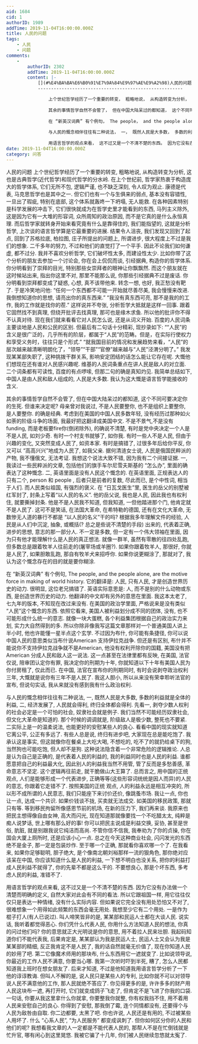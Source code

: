 ```yaml
---
aid: 1684
cid: 1
authorID: 1989
addTime: 2019-11-04T16:00:00.000Z
title: 人民的问题
tags:
    - 人民
    - 问题
comments:
    -
        authorID: 2302
        addTime: 2019-11-04T16:00:00.000Z
        content: |-
            [](#%E4%BA%BA%E6%B0%91%E7%9A%84%E9%97%AE%E9%A2%98)人民的问题
            -------------------------------------------------------

                上个世纪哲学经历了一个重要的转变， 粗略地说， 从构造转变为分析， 这也是古典哲学(近代哲学)和现代哲学的分水岭。 在上个世纪前， 哲学家热衷于构造庞大的哲学体系， 它们无所不包， 逻辑严谨， 也不缺乏深刻， 令人叹为观止。 康德是代表， 马克思哲学也是其中之一。 但它们也有一个与生俱来的弱点， 基本没有容错性， 一旦出了瑕疵， 特别在底部， 这个体系就轰咚一下坍塌， 无人能救。 在各种因素特别是科学发展的冲击下， 它们很快就成为在哲学史里才能看到的东西， 马列主义除外， 这是因为它有一大堆的形容词， 众所周知的政治原因， 而不是它真的是什么永恒真理。 而后哲学家就转身开始来看究竟有什么是靠得住的， 我们能指望的， 这就是分析哲学， 上次谈的语言哲学算是它最重要的进展。 结果令人沮丧， 我们发现又回到了起点， 回到了苏格拉底， 柏拉图， 庄子所提出的问题上， 所谓进步， 很大程度上不过是我们的想象。 二千多年的努力， 不过和他们的直觉打了一个平手。 因此不论我们如何谦虚， 都不过分。 我并不喜欢分析哲学， 它们破坏性太多， 而建设性太少。 比如你带了这个分析的朋友去参加一个讨论会， 你在会上侃侃而谈， 引经据典， 构造你的哲学体系。 你分明看到了崇拜的目光， 特别那些女崇拜者的眼神让你飘飘然。 而这个朋友就在这时候站出来， 指出你这里不对， 那里不能那么说， 你那些引经据典不过是废话。 你分明看到崇拜都变成了疑惑， 心想， 真不该带他来。 转念一想， 也好， 我正愁没有靶了。 于是冷笑地问他: “任何一个东西都不可能一开始就尽善尽美， 我会慢慢来改进。 我倒想知道你的思想， 请亮出你的真东西来。” “我没有真东西可亮， 那不是我的的工作， 我的工作就是找你的茬。” 这样说并不夸张， 分析哲学大抵就是这样一回事。 跟着它固然找不到真理， 但绕开批评去找真理， 那可也是缘木求鱼。 所以他的批评你不得不认真对待。 现在我们就来看看它对人民怎么说， 还是从词义开始。 百度的人民词条主要谈地是人民和公民的区别。 但最后有二句话十分精彩， 现抄录如下: ““人民”的含义是很广泛的，几乎所有的阶层，都属于“人民”的范畴。但是，在实际行使权力和享受义务时，往往只是个形式。” “就我国目前的情况和发展趋势来看，“人民”的层次越来越清晰明朗化了，“领导”“干部”“官僚”越来越与“人民”泾渭分明了。” 我发现某某部失职了， 这种挑拨干群关系， 影响安定团结的话怎么能让它存在呢。 大慨他们想现在还有谁对人民感兴趣呢。 维基的人民词条重点在讲人民是敌人的对立面。 二个词条都有可读性， 百度的有点啰嗦， 但那二句的确是真知灼见。 我简单总结如下， 中国人是由人民和敌人组成的， 人民是大多数。 我认为这大慨是语言哲学能接收的含义。
                
                其余的事情哲学自然不会管了， 但在中国大陆呆过的都知道， 这个不同可要决定你的生死。 但谁来决定呢? 母亲曾对我说过， 不是人民要整你， 也不是组织上要整你， 是人要整你。 的确是经典。 考虑到在美国的中国人民多数年轻， 没有经历过那种如火如荼的阶级斗争的场面， 我最好把这翻译成美国中文。 不是不景气，不是没有funding， 而是老板要fire你(倒闭除外)， 的确说不清楚， 有时是党中央决定一个人是不是人民， 如刘少奇。 有时一个村支书就够了， 如你我。 有时一些人不是人民， 但由于兴趣的变化， 又突然变成人民了， 如资本家。 有时是搞错了， 过很多年后给你平反， 你又可以 “高高兴兴”地成为人民了， 如我父亲。 据何清涟女士说， 人民是俄国民粹派的产物， 我不懂俄文， 无法考证。 我想这个说法大致不错， 因为我有二个间接证据。 一， 我读过一些民粹派的文章， 包括他们的旗手车尔尼雪夫斯基的 “怎么办”， 里面的确表达了这种慨念。 二， 英语里面是没有人民这个慨念的。 在英语里面， 正规表达人的只有二个， person 和 people ， 后者只是前者的复数， 尽此而已， 是个中性词， 相当于人们。 而人民类似祖国， 有强烈的褒义。 在 “日瓦戈医生”里， 医生的岳父的别墅被红军封了， 封条上写着“以人民的名义”。 他的岳父说， 我也是人民， 因此我也有权利住， 就要撕掉封条。 他是不是人民我不知道， 但我知道， 一但他踏进那个门， 他肯定就不是人民了。 这可不是笑话， 在法国大革命， 在希特勒的德国， 还有在文化大革命， 无数惨无人道的暴行不都是 “以人民的名义”干的吗? 根据我多年理解文件的经验， 人民是从人们中沉淀， 抽象， 或概括(? 总之是些说不清楚的手段) 出来的， 代表着正确， 进步的思想， 意志的那一部分人。 不一定是多数， 但一定有一个伟大领袖在里面， 因为只有他才能理解什么是人民的真正想法。 就像一群羊， 虽然有零散的往四处乱跑， 但多数总是跟着牧羊人往前走的(屠宰场或羊圈?)。 如果你跟着牧羊人， 那很好， 你就是人民了， 如果胆敢乱跑， 那自有牧羊犬来招呼你。 如果你说更糊涂了， 那就对了， 我认为这个慨念存在的目的就是要你糊涂。
                
                在 “新英汉词典” 有个例句， The people， and the people alone， are the motive force in making of world history。 它的翻译是: 人民， 只有人民， 才是创造世界历史的动力。 很明显， 这位老兄搞错了。 英语实际意思是: 人， 而不是别的什么动物或东西， 是创造世界历史的动力。 他翻译的中文却有另外的意思在里面。 我这本太老了， 七九年的版本， 不知现在改过来没有。 在美国的政治学里面， 严格说来是没有类似 “人民”这个慨念的东西。 依照它看来， 美国人被利益划分成不同的团体， 没有， 也不可能形成什么统一的意志。 就像一块大蛋糕， 各个利益集团根据自己的政治实力来划， 实力大自然得到的多。 所以你除非像我写这篇文章那样对一个普通美国人讲上半小时， 他也许能懂一星半点这个玄学。 不过因为布什， 你可能有条捷径， 你可以说中国人民的意思类似当布什说American 支持伊拉克战争。 但还是有区别， 布什并不能说你不支持伊拉克战争就不是American， 他没有权利开除你的国籍， 美国没有把American 分成人民和敌人这一说法。 这一点甚至在法律里都有反映， 在美国， 法官仅说， 陪审团认定你有罪， 我决定你的刑期为十年， 你就知道以下十年有美国人民为你付房租了， 仅此而已。 在中国， 法官在宣布你的刑期同时， 有时会说剥夺政治权利三年， 大慨就是说你有三年不是人民了。 我这人胆小， 所以从来没有荣幸聆听法官的宣布， 但说句实话， 我从来就没有感到我有什么政治权利。
                
                与人民的慨念相伴往往有二种说法， 一， 既然人民是大多数， 多数的利益就是全体的利益， 二， 经济发展了， 人民就会得利， 终归全体都会得利。 先看一， 剥夺少数人权利的社会必定是一个可怕的社会， 奴隶社会就是例子。 我们当然不可能经历奴隶社会， 但文化大革命是知道的。 那个时候的调调就是， 阶级敌人是极少数， 整死也不要紧。 二实际上是一的温柔说法， 也能更好的安慰某些人的良心。 看看中国的现实就知道它离公平， 公正有多远了。 有些人总是说， 终归有进步吧， 大家现在总是能吃饱了。 我承认这是事实， 但这就像你在餐桌上大吃大喝， 不想吃的， 吃不了的就扔给桌下的狗， 当然狗也可能吃饱， 但人却不是狗。 这种说法隐含着一个非常危险的逻辑推论。 人总是认为自己是正确的， 是代表着人民的利益的， 我的利益同时也是人民的利益。 谁都愿意把自己的利益最大化， 因此别人的利益我当然不用管， 管了反而是多愁善感， 革命意志不坚定。 这个逻辑再往前走， 就干脆做山大王算了。 总而言之， 用中国的正统观点， 人们是能够形成一个代表进步， 正确等等(这些形容词统统是因人而异)的人民的意志， 你跟着它走错不了。 按照美国的正统 观点， 人的利益永远是相互冲突的， 所以形不成所谓的人民意志， 我们只能座下来讨价还价， 像跳蚤市场。 我让一点， 你也让一点， 达成一个共识。 如果价钱谈不拢， 买卖就无法成交。 如美国的移民政策， 那就只有等。 等到移民拘留所像感恩节前的机场， 在新的压力下， 我们再来谈。 我原来也把民主想得像自由女神， 高大而闪光， 现在知道那就像要找一个不吃醋太太， 纯粹是痴人说梦话， 世上哪有那么好的事! 你可以把民主说成是利益交换， 妥协， 甚至是世俗， 肮脏， 就是别跟我说它纯洁而高尚。 不管你信不信我， 我奉劝为了你的贞操， 你在国会大厦上厕所时， 还是应该小心一点。 总之在今天这种商业社会， 闪闪发光的东西绝不是金子， 那一定是包装炒作。 至于哪一个正确， 那就看你喜欢哪一个了。 在我看来， 如果你足够聪明， 胆子绝大， 是个像南北朝刘裕那样一流的狠角色， 那你绝对应该呆在中国， 你应该知道什么是人民的利益， 一下想不明白也没关系， 把你的利益打成人民利益不就得了， 你的先辈不都是这么干的。 不要想良心， 那是个坏东西， 多考虑人民的利益， 准错不了。
                
                用语言哲学的观点来看， 这不过又是一个不清不楚的东西。 因为它没有办法做一个清楚而明确的定义， 自然大家对此会有不同的看法。 所以它跟祖国一样， 用它往往仅仅只是表达一种情绪， 没有什么实际内容。 但如果说它完全没有用处恐怕又不对了， 很难想象一个用得如此频繁的东西会毫无用处。 我想至少它有二个用处。 一是作为棍子打人(有人已说过)。 叫人啼笑皆非的是， 某某部和民运人士都在大谈人民。 说实话， 我听着都觉得恶心。 你们凭什么代表人民， 你用什么方法知道人民的想法， 你真的问过他们吗? 你的意思就正大光明说是你的意思， 用不着拉人民来壮胆。 我起码知道你们不能代表我， 后果肯定是， 某某部认为我是民运人士， 民运人士又会认为我是某某部的精细， 反正我肯定不是人民了， 我的话自然就毫无价值了， 现在你知道人民的妙用了吧。 第二它像魔术师用的那块布， 什么东西用它一遮就变了。 比如说领导说， 你最近的工作人民不满意， 你要当心哪。 我第一次听时吓到半死， 糟了， 怎么人民都知道我上班时在想女朋友了。 后来才知道， 不过是他知道我用语言哲学分析了一下他的谆谆教诲。 但叫人不解的是， 说人民只是某些人的专利， 比如你就不可以对领导说人民不满意他的工作， 那人民就绝不答应了。 你见得更多的是， 许许多多的财产用人民这块布一遮， 再打开时， 它们就变成鸽子飞走了， 但肯定不是飞进了你我的口袋。 一句话， 你要从我这里拿什么你就拿， 你要整我你就整， 你有权我挡不住， 用不着用人民来安慰自己的良心。 你得到了安慰， 那我倒了霉， 连个同情都没有， 还要得个与人民为敌咎由自取。 你二边都要， 太黑了吧。 你也许说， 人民还是有用的， 不过被某些人用坏了。 什么 “心系人民”， “为人民服务” 都变成讽刺了。 但你如何区分你的人民和他们的呢? 我想看我文章的人一定都是不能代表人民的， 那帮人不是在忙倒钱就是忙升官， 哪有闲心到这里晃悠。 我被它骗了十几年， 你们被人民继续忽悠就太寃了。
date: 2019-11-04T16:00:00.000Z
category: 问答
---
```


人民的问题 上个世纪哲学经历了一个重要的转变, 粗略地说, 从构造转变为分析, 这也是古典哲学(近代哲学)和现代哲学的分水岭. 在上个世纪前, 哲学家热衷于构造庞大的哲学体系, 它们无所不包, 逻辑严谨, 也不缺乏深刻, 令人叹为观止. 康德是代表, 马克思哲学也是其中之一. 但它们也有一个与生俱来的弱点, 基本没有容错性, 一旦出了瑕疵, 特别在底部, 这个体系就轰咚一下坍塌, 无人能救. 在各种因素特别是科学发展的冲击下, 它们很快就成为在哲学史里才能看到的东西, 马列主义除外, 这是因为它有一大堆的形容词, 众所周知的政治原因, 而不是它真的是什么永恒真理. 而后哲学家就转身开始来看究竟有什么是靠得住的, 我们能指望的, 这就是分析哲学, 上次谈的语言哲学算是它最重要的进展. 结果令人沮丧, 我们发现又回到了起点, 回到了苏格拉底, 柏拉图, 庄子所提出的问题上, 所谓进步, 很大程度上不过是我们的想象. 二千多年的努力, 不过和他们的直觉打了一个平手. 因此不论我们如何谦虚, 都不过分. 我并不喜欢分析哲学, 它们破坏性太多, 而建设性太少. 比如你带了这个分析的朋友去参加一个讨论会, 你在会上侃侃而谈, 引经据典, 构造你的哲学体系. 你分明看到了崇拜的目光, 特别那些女崇拜者的眼神让你飘飘然. 而这个朋友就在这时候站出来, 指出你这里不对, 那里不能那么说, 你那些引经据典不过是废话. 你分明看到崇拜都变成了疑惑, 心想, 真不该带他来. 转念一想, 也好, 我正愁没有靶了. 于是冷笑地问他: “任何一个东西都不可能一开始就尽善尽美, 我会慢慢来改进. 我倒想知道你的思想, 请亮出你的真东西来.” “我没有真东西可亮, 那不是我的的工作, 我的工作就是找你的茬.” 这样说并不夸张, 分析哲学大抵就是这样一回事. 跟着它固然找不到真理, 但绕开批评去找真理, 那可也是缘木求鱼. 所以他的批评你不得不认真对待. 现在我们就来看看它对人民怎么说, 还是从词义开始. 百度的人民词条主要谈地是人民和公民的区别. 但最后有二句话十分精彩, 现抄录如下: ““人民”的含义是很广泛的，几乎所有的阶层，都属于“人民”的范畴。但是，在实际行使权力和享受义务时，往往只是个形式.” “就我国目前的情况和发展趋势来看，“人民”的层次越来越清晰明朗化了，“领导”“干部”“官僚”越来越与“人民”泾渭分明了。” 我发现某某部失职了, 这种挑拨干群关系, 影响安定团结的话怎么能让它存在呢. 大慨他们想现在还有谁对人民感兴趣呢. 维基的人民词条重点在讲人民是敌人的对立面. 二个词条都有可读性, 百度的有点啰嗦, 但那二句的确是真知灼见. 我简单总结如下, 中国人是由人民和敌人组成的, 人民是大多数. 我认为这大慨是语言哲学能接收的含义.

其余的事情哲学自然不会管了, 但在中国大陆呆过的都知道, 这个不同可要决定你的生死. 但谁来决定呢? 母亲曾对我说过, 不是人民要整你, 也不是组织上要整你, 是人要整你. 的确是经典. 考虑到在美国的中国人民多数年轻, 没有经历过那种如火如荼的阶级斗争的场面, 我最好把这翻译成美国中文. 不是不景气,不是没有funding, 而是老板要fire你(倒闭除外), 的确说不清楚, 有时是党中央决定一个人是不是人民, 如刘少奇. 有时一个村支书就够了, 如你我. 有时一些人不是人民, 但由于兴趣的变化, 又突然变成人民了, 如资本家. 有时是搞错了, 过很多年后给你平反, 你又可以 “高高兴兴”地成为人民了, 如我父亲. 据何清涟女士说, 人民是俄国民粹派的产物, 我不懂俄文, 无法考证. 我想这个说法大致不错, 因为我有二个间接证据. 一, 我读过一些民粹派的文章, 包括他们的旗手车尔尼雪夫斯基的 “怎么办”, 里面的确表达了这种慨念. 二, 英语里面是没有人民这个慨念的. 在英语里面, 正规表达人的只有二个, person 和 people , 后者只是前者的复数, 尽此而已, 是个中性词, 相当于人们. 而人民类似祖国, 有强烈的褒义. 在 “日瓦戈医生”里, 医生的岳父的别墅被红军封了, 封条上写着“以人民的名义”. 他的岳父说, 我也是人民, 因此我也有权利住, 就要撕掉封条. 他是不是人民我不知道, 但我知道, 一但他踏进那个门, 他肯定就不是人民了. 这可不是笑话, 在法国大革命, 在希特勒的德国, 还有在文化大革命, 无数惨无人道的暴行不都是 “以人民的名义”干的吗? 根据我多年理解文件的经验, 人民是从人们中沉淀, 抽象, 或概括(? 总之是些说不清楚的手段) 出来的, 代表着正确, 进步的思想, 意志的那一部分人. 不一定是多数, 但一定有一个伟大领袖在里面, 因为只有他才能理解什么是人民的真正想法. 就像一群羊, 虽然有零散的往四处乱跑, 但多数总是跟着牧羊人往前走的(屠宰场或羊圈?). 如果你跟着牧羊人, 那很好, 你就是人民了, 如果胆敢乱跑, 那自有牧羊犬来招呼你. 如果你说更糊涂了, 那就对了, 我认为这个慨念存在的目的就是要你糊涂.

在 “新英汉词典” 有个例句, The people, and the people alone, are the motive force in making of world history. 它的翻译是: 人民, 只有人民, 才是创造世界历史的动力. 很明显, 这位老兄搞错了. 英语实际意思是: 人, 而不是别的什么动物或东西, 是创造世界历史的动力. 他翻译的中文却有另外的意思在里面. 我这本太老了, 七九年的版本, 不知现在改过来没有. 在美国的政治学里面, 严格说来是没有类似 “人民”这个慨念的东西. 依照它看来, 美国人被利益划分成不同的团体, 没有, 也不可能形成什么统一的意志. 就像一块大蛋糕, 各个利益集团根据自己的政治实力来划, 实力大自然得到的多. 所以你除非像我写这篇文章那样对一个普通美国人讲上半小时, 他也许能懂一星半点这个玄学. 不过因为布什, 你可能有条捷径, 你可以说中国人民的意思类似当布什说American 支持伊拉克战争. 但还是有区别, 布什并不能说你不支持伊拉克战争就不是American, 他没有权利开除你的国籍, 美国没有把American 分成人民和敌人这一说法. 这一点甚至在法律里都有反映, 在美国, 法官仅说, 陪审团认定你有罪, 我决定你的刑期为十年, 你就知道以下十年有美国人民为你付房租了, 仅此而已. 在中国, 法官在宣布你的刑期同时, 有时会说剥夺政治权利三年, 大慨就是说你有三年不是人民了. 我这人胆小, 所以从来没有荣幸聆听法官的宣布, 但说句实话, 我从来就没有感到我有什么政治权利.

与人民的慨念相伴往往有二种说法, 一, 既然人民是大多数, 多数的利益就是全体的利益, 二, 经济发展了, 人民就会得利, 终归全体都会得利. 先看一, 剥夺少数人权利的社会必定是一个可怕的社会, 奴隶社会就是例子. 我们当然不可能经历奴隶社会, 但文化大革命是知道的. 那个时候的调调就是, 阶级敌人是极少数, 整死也不要紧. 二实际上是一的温柔说法, 也能更好的安慰某些人的良心. 看看中国的现实就知道它离公平, 公正有多远了. 有些人总是说, 终归有进步吧, 大家现在总是能吃饱了. 我承认这是事实, 但这就像你在餐桌上大吃大喝, 不想吃的, 吃不了的就扔给桌下的狗, 当然狗也可能吃饱, 但人却不是狗. 这种说法隐含着一个非常危险的逻辑推论. 人总是认为自己是正确的, 是代表着人民的利益的, 我的利益同时也是人民的利益. 谁都愿意把自己的利益最大化, 因此别人的利益我当然不用管, 管了反而是多愁善感, 革命意志不坚定. 这个逻辑再往前走, 就干脆做山大王算了. 总而言之, 用中国的正统观点, 人们是能够形成一个代表进步, 正确等等(这些形容词统统是因人而异)的人民的意志, 你跟着它走错不了. 按照美国的正统 观点, 人的利益永远是相互冲突的, 所以形不成所谓的人民意志, 我们只能座下来讨价还价, 像跳蚤市场. 我让一点, 你也让一点, 达成一个共识. 如果价钱谈不拢, 买卖就无法成交. 如美国的移民政策, 那就只有等. 等到移民拘留所像感恩节前的机场, 在新的压力下, 我们再来谈. 我原来也把民主想得像自由女神, 高大而闪光, 现在知道那就像要找一个不吃醋太太, 纯粹是痴人说梦话, 世上哪有那么好的事! 你可以把民主说成是利益交换, 妥协, 甚至是世俗, 肮脏, 就是别跟我说它纯洁而高尚. 不管你信不信我, 我奉劝为了你的贞操, 你在国会大厦上厕所时, 还是应该小心一点. 总之在今天这种商业社会, 闪闪发光的东西绝不是金子, 那一定是包装炒作. 至于哪一个正确, 那就看你喜欢哪一个了. 在我看来, 如果你足够聪明, 胆子绝大, 是个像南北朝刘裕那样一流的狠角色, 那你绝对应该呆在中国, 你应该知道什么是人民的利益, 一下想不明白也没关系, 把你的利益打成人民利益不就得了, 你的先辈不都是这么干的. 不要想良心, 那是个坏东西, 多考虑人民的利益, 准错不了.

用语言哲学的观点来看, 这不过又是一个不清不楚的东西. 因为它没有办法做一个清楚而明确的定义, 自然大家对此会有不同的看法. 所以它跟祖国一样, 用它往往仅仅只是表达一种情绪, 没有什么实际内容. 但如果说它完全没有用处恐怕又不对了, 很难想象一个用得如此频繁的东西会毫无用处. 我想至少它有二个用处. 一是作为棍子打人(有人已说过). 叫人啼笑皆非的是, 某某部和民运人士都在大谈人民. 说实话, 我听着都觉得恶心. 你们凭什么代表人民, 你用什么方法知道人民的想法, 你真的问过他们吗? 你的意思就正大光明说是你的意思, 用不着拉人民来壮胆. 我起码知道你们不能代表我, 后果肯定是, 某某部认为我是民运人士, 民运人士又会认为我是某某部的精细, 反正我肯定不是人民了, 我的话自然就毫无价值了, 现在你知道人民的妙用了吧. 第二它像魔术师用的那块布, 什么东西用它一遮就变了. 比如说领导说, 你最近的工作人民不满意, 你要当心哪. 我第一次听时吓到半死, 糟了, 怎么人民都知道我上班时在想女朋友了. 后来才知道, 不过是他知道我用语言哲学分析了一下他的谆谆教诲. 但叫人不解的是, 说人民只是某些人的专利, 比如你就不可以对领导说人民不满意他的工作, 那人民就绝不答应了. 你见得更多的是, 许许多多的财产用人民这块布一遮, 再打开时, 它们就变成鸽子飞走了, 但肯定不是飞进了你我的口袋. 一句话, 你要从我这里拿什么你就拿, 你要整我你就整, 你有权我挡不住, 用不着用人民来安慰自己的良心. 你得到了安慰, 那我倒了霉, 连个同情都没有, 还要得个与人民为敌咎由自取. 你二边都要, 太黑了吧. 你也许说, 人民还是有用的, 不过被某些人用坏了. 什么 “心系人民”, “为人民服务” 都变成讽刺了. 但你如何区分你的人民和他们的呢? 我想看我文章的人一定都是不能代表人民的, 那帮人不是在忙倒钱就是忙升官, 哪有闲心到这里晃悠. 我被它骗了十几年, 你们被人民继续忽悠就太寃了.

